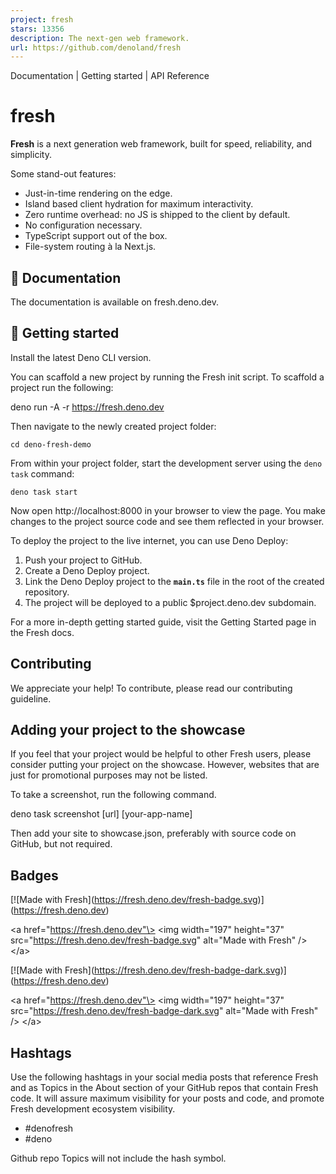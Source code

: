 ```yaml
---
project: fresh
stars: 13356
description: The next-gen web framework.
url: https://github.com/denoland/fresh
---
```


Documentation | Getting started | API Reference

fresh
=====

**Fresh** is a next generation web framework, built for speed, reliability, and simplicity.

Some stand-out features:

-   Just-in-time rendering on the edge.
-   Island based client hydration for maximum interactivity.
-   Zero runtime overhead: no JS is shipped to the client by default.
-   No configuration necessary.
-   TypeScript support out of the box.
-   File-system routing à la Next.js.

📖 Documentation
----------------

The documentation is available on fresh.deno.dev.

🚀 Getting started
------------------

Install the latest Deno CLI version.

You can scaffold a new project by running the Fresh init script. To scaffold a project run the following:

deno run -A -r https://fresh.deno.dev

Then navigate to the newly created project folder:

```
cd deno-fresh-demo
```

From within your project folder, start the development server using the `deno task` command:

```
deno task start
```

Now open http://localhost:8000 in your browser to view the page. You make changes to the project source code and see them reflected in your browser.

To deploy the project to the live internet, you can use Deno Deploy:

1.  Push your project to GitHub.
2.  Create a Deno Deploy project.
3.  Link the Deno Deploy project to the **`main.ts`** file in the root of the created repository.
4.  The project will be deployed to a public $project.deno.dev subdomain.

For a more in-depth getting started guide, visit the Getting Started page in the Fresh docs.

Contributing
------------

We appreciate your help! To contribute, please read our contributing guideline.

Adding your project to the showcase
-----------------------------------

If you feel that your project would be helpful to other Fresh users, please consider putting your project on the showcase. However, websites that are just for promotional purposes may not be listed.

To take a screenshot, run the following command.

deno task screenshot \[url\] \[your-app-name\]

Then add your site to showcase.json, preferably with source code on GitHub, but not required.

Badges
------

\[!\[Made with Fresh\](https://fresh.deno.dev/fresh-badge.svg)\](https://fresh.deno.dev)

<a href\="https://fresh.deno.dev"\>
  <img
    width\="197"
    height\="37"
    src\="https://fresh.deno.dev/fresh-badge.svg"
    alt\="Made with Fresh"
  />
</a\>

\[!\[Made with Fresh\](https://fresh.deno.dev/fresh-badge-dark.svg)\](https://fresh.deno.dev)

<a href\="https://fresh.deno.dev"\>
  <img
    width\="197"
    height\="37"
    src\="https://fresh.deno.dev/fresh-badge-dark.svg"
    alt\="Made with Fresh"
  />
</a\>

Hashtags
--------

Use the following hashtags in your social media posts that reference Fresh and as Topics in the About section of your GitHub repos that contain Fresh code. It will assure maximum visibility for your posts and code, and promote Fresh development ecosystem visibility.

-   #denofresh
-   #deno

Github repo Topics will not include the hash symbol.
